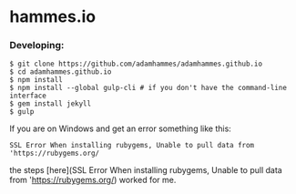 # hammes.io

### Developing:

```
$ git clone https://github.com/adamhammes/adamhammes.github.io
$ cd adamhammes.github.io
$ npm install
$ npm install --global gulp-cli # if you don't have the command-line interface
$ gem install jekyll
$ gulp
```

If you are on Windows and get an error something like this:

```
SSL Error When installing rubygems, Unable to pull data from 'https://rubygems.org/ 
```

the steps [here](SSL Error When installing rubygems, Unable to pull data from 'https://rubygems.org/) worked for me.
